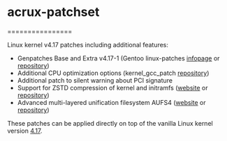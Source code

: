 # acrux-patchset
================

Linux kernel v4.17 patches including additional features:

- Genpatches Base and Extra v4.17-1 (Gentoo linux-patches [infopage](http://dev.gentoo.org/~mpagano/genpatches/) or [repository](https://gitweb.gentoo.org/proj/linux-patches.git))
- Additional CPU optimization options (kernel_gcc_patch [repository](https://github.com/graysky2/kernel_gcc_patch))
- Additional patch to silent warning about PCI signature
- Support for ZSTD compression of kernel and initramfs ([website](https://zstd.net) or [repository](https://github.com/facebook/zstd))
- Advanced multi-layered unification filesystem AUFS4 ([website](http://aufs.sourceforge.net/) or [repository](https://github.com/sfjro/aufs4-standalone))

These patches can be applied directly on top of the vanilla Linux kernel version [4.17](https://cdn.kernel.org/pub/linux/kernel/v4.x/linux-4.17.tar.xz).
